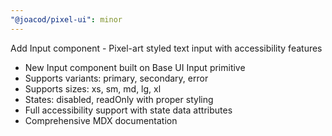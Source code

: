 ```yaml
---
"@joacod/pixel-ui": minor
---
```


Add Input component - Pixel-art styled text input with accessibility features

- New Input component built on Base UI Input primitive
- Supports variants: primary, secondary, error
- Supports sizes: xs, sm, md, lg, xl
- States: disabled, readOnly with proper styling
- Full accessibility support with state data attributes
- Comprehensive MDX documentation
